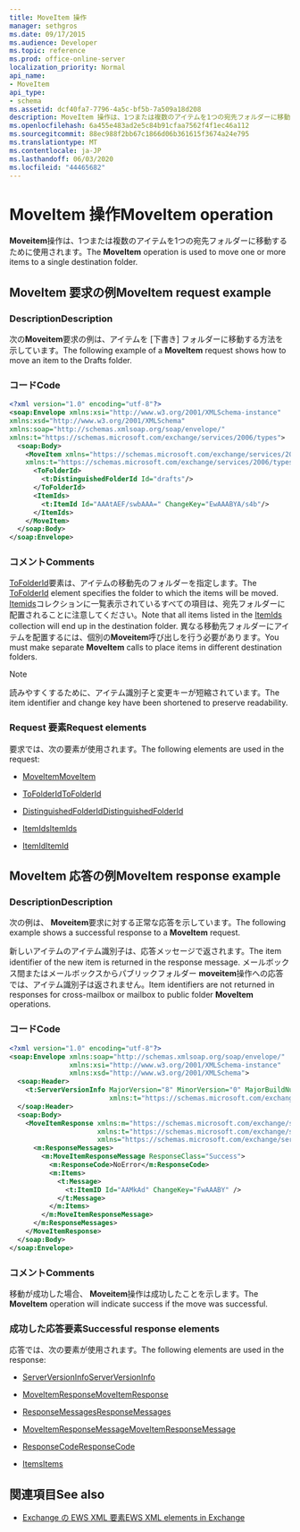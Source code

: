 ```yaml
---
title: MoveItem 操作
manager: sethgros
ms.date: 09/17/2015
ms.audience: Developer
ms.topic: reference
ms.prod: office-online-server
localization_priority: Normal
api_name:
- MoveItem
api_type:
- schema
ms.assetid: dcf40fa7-7796-4a5c-bf5b-7a509a18d208
description: MoveItem 操作は、1つまたは複数のアイテムを1つの宛先フォルダーに移動するために使用されます。
ms.openlocfilehash: 6a455e483ad2e5c84b91cfaa7562f4f1ec46a112
ms.sourcegitcommit: 88ec988f2bb67c1866d06b361615f3674a24e795
ms.translationtype: MT
ms.contentlocale: ja-JP
ms.lasthandoff: 06/03/2020
ms.locfileid: "44465682"
---
```

# <a name="moveitem-operation"></a><span data-ttu-id="b1bc8-103">MoveItem 操作</span><span class="sxs-lookup"><span data-stu-id="b1bc8-103">MoveItem operation</span></span>

<span data-ttu-id="b1bc8-104">**Moveitem**操作は、1つまたは複数のアイテムを1つの宛先フォルダーに移動するために使用されます。</span><span class="sxs-lookup"><span data-stu-id="b1bc8-104">The **MoveItem** operation is used to move one or more items to a single destination folder.</span></span> 
  
## <a name="moveitem-request-example"></a><span data-ttu-id="b1bc8-105">MoveItem 要求の例</span><span class="sxs-lookup"><span data-stu-id="b1bc8-105">MoveItem request example</span></span>

### <a name="description"></a><span data-ttu-id="b1bc8-106">Description</span><span class="sxs-lookup"><span data-stu-id="b1bc8-106">Description</span></span>

<span data-ttu-id="b1bc8-107">次の**Moveitem**要求の例は、アイテムを [下書き] フォルダーに移動する方法を示しています。</span><span class="sxs-lookup"><span data-stu-id="b1bc8-107">The following example of a **MoveItem** request shows how to move an item to the Drafts folder.</span></span> 
  
### <a name="code"></a><span data-ttu-id="b1bc8-108">コード</span><span class="sxs-lookup"><span data-stu-id="b1bc8-108">Code</span></span>

```XML
<?xml version="1.0" encoding="utf-8"?>
<soap:Envelope xmlns:xsi="http://www.w3.org/2001/XMLSchema-instance"
xmlns:xsd="http://www.w3.org/2001/XMLSchema"
xmlns:soap="http://schemas.xmlsoap.org/soap/envelope/"
xmlns:t="https://schemas.microsoft.com/exchange/services/2006/types">
  <soap:Body>
    <MoveItem xmlns="https://schemas.microsoft.com/exchange/services/2006/messages"
    xmlns:t="https://schemas.microsoft.com/exchange/services/2006/types">
      <ToFolderId>
        <t:DistinguishedFolderId Id="drafts"/>
      </ToFolderId>
      <ItemIds>
        <t:ItemId Id="AAAtAEF/swbAAA=" ChangeKey="EwAAABYA/s4b"/>
      </ItemIds>
    </MoveItem>
  </soap:Body>
</soap:Envelope>
```

### <a name="comments"></a><span data-ttu-id="b1bc8-109">コメント</span><span class="sxs-lookup"><span data-stu-id="b1bc8-109">Comments</span></span>

<span data-ttu-id="b1bc8-110">[ToFolderId](tofolderid.md)要素は、アイテムの移動先のフォルダーを指定します。</span><span class="sxs-lookup"><span data-stu-id="b1bc8-110">The [ToFolderId](tofolderid.md) element specifies the folder to which the items will be moved.</span></span> <span data-ttu-id="b1bc8-111">[Itemids](itemids.md)コレクションに一覧表示されているすべての項目は、宛先フォルダーに配置されることに注意してください。</span><span class="sxs-lookup"><span data-stu-id="b1bc8-111">Note that all items listed in the [ItemIds](itemids.md) collection will end up in the destination folder.</span></span> <span data-ttu-id="b1bc8-112">異なる移動先フォルダーにアイテムを配置するには、個別の**Moveitem**呼び出しを行う必要があります。</span><span class="sxs-lookup"><span data-stu-id="b1bc8-112">You must make separate **MoveItem** calls to place items in different destination folders.</span></span> 
  
> [!NOTE]
> <span data-ttu-id="b1bc8-113">読みやすくするために、アイテム識別子と変更キーが短縮されています。</span><span class="sxs-lookup"><span data-stu-id="b1bc8-113">The item identifier and change key have been shortened to preserve readability.</span></span> 
  
### <a name="request-elements"></a><span data-ttu-id="b1bc8-114">Request 要素</span><span class="sxs-lookup"><span data-stu-id="b1bc8-114">Request elements</span></span>

<span data-ttu-id="b1bc8-115">要求では、次の要素が使用されます。</span><span class="sxs-lookup"><span data-stu-id="b1bc8-115">The following elements are used in the request:</span></span>
  
- [<span data-ttu-id="b1bc8-116">MoveItem</span><span class="sxs-lookup"><span data-stu-id="b1bc8-116">MoveItem</span></span>](moveitem.md)
    
- [<span data-ttu-id="b1bc8-117">ToFolderId</span><span class="sxs-lookup"><span data-stu-id="b1bc8-117">ToFolderId</span></span>](tofolderid.md)
    
- [<span data-ttu-id="b1bc8-118">DistinguishedFolderId</span><span class="sxs-lookup"><span data-stu-id="b1bc8-118">DistinguishedFolderId</span></span>](distinguishedfolderid.md)
    
- [<span data-ttu-id="b1bc8-119">ItemIds</span><span class="sxs-lookup"><span data-stu-id="b1bc8-119">ItemIds</span></span>](itemids.md)
    
- [<span data-ttu-id="b1bc8-120">ItemId</span><span class="sxs-lookup"><span data-stu-id="b1bc8-120">ItemId</span></span>](itemid.md)
    
## <a name="moveitem-response-example"></a><span data-ttu-id="b1bc8-121">MoveItem 応答の例</span><span class="sxs-lookup"><span data-stu-id="b1bc8-121">MoveItem response example</span></span>

### <a name="description"></a><span data-ttu-id="b1bc8-122">Description</span><span class="sxs-lookup"><span data-stu-id="b1bc8-122">Description</span></span>

<span data-ttu-id="b1bc8-123">次の例は、 **Moveitem**要求に対する正常な応答を示しています。</span><span class="sxs-lookup"><span data-stu-id="b1bc8-123">The following example shows a successful response to a **MoveItem** request.</span></span> 
  
<span data-ttu-id="b1bc8-124">新しいアイテムのアイテム識別子は、応答メッセージで返されます。</span><span class="sxs-lookup"><span data-stu-id="b1bc8-124">The item identifier of the new item is returned in the response message.</span></span> <span data-ttu-id="b1bc8-125">メールボックス間またはメールボックスからパブリックフォルダー **moveitem**操作への応答では、アイテム識別子は返されません。</span><span class="sxs-lookup"><span data-stu-id="b1bc8-125">Item identifiers are not returned in responses for cross-mailbox or mailbox to public folder **MoveItem** operations.</span></span> 
  
### <a name="code"></a><span data-ttu-id="b1bc8-126">コード</span><span class="sxs-lookup"><span data-stu-id="b1bc8-126">Code</span></span>

```XML
<?xml version="1.0" encoding="utf-8"?>
<soap:Envelope xmlns:soap="http://schemas.xmlsoap.org/soap/envelope/" 
               xmlns:xsi="http://www.w3.org/2001/XMLSchema-instance" 
               xmlns:xsd="http://www.w3.org/2001/XMLSchema">
  <soap:Header>
    <t:ServerVersionInfo MajorVersion="8" MinorVersion="0" MajorBuildNumber="662" MinorBuildNumber="0" 
                         xmlns:t="https://schemas.microsoft.com/exchange/services/2006/types"/>
  </soap:Header>
  <soap:Body>
    <MoveItemResponse xmlns:m="https://schemas.microsoft.com/exchange/services/2006/messages" 
                      xmlns:t="https://schemas.microsoft.com/exchange/services/2006/types" 
                      xmlns="https://schemas.microsoft.com/exchange/services/2006/messages">
      <m:ResponseMessages>
        <m:MoveItemResponseMessage ResponseClass="Success">
          <m:ResponseCode>NoError</m:ResponseCode>
          <m:Items>
            <t:Message>
              <t:ItemID Id="AAMkAd" ChangeKey="FwAAABY" />
            </t:Message>
          </m:Items>
        </m:MoveItemResponseMessage>
      </m:ResponseMessages>
    </MoveItemResponse>
  </soap:Body>
</soap:Envelope>
```

### <a name="comments"></a><span data-ttu-id="b1bc8-127">コメント</span><span class="sxs-lookup"><span data-stu-id="b1bc8-127">Comments</span></span>

<span data-ttu-id="b1bc8-128">移動が成功した場合、 **Moveitem**操作は成功したことを示します。</span><span class="sxs-lookup"><span data-stu-id="b1bc8-128">The **MoveItem** operation will indicate success if the move was successful.</span></span> 
  
### <a name="successful-response-elements"></a><span data-ttu-id="b1bc8-129">成功した応答要素</span><span class="sxs-lookup"><span data-stu-id="b1bc8-129">Successful response elements</span></span>

<span data-ttu-id="b1bc8-130">応答では、次の要素が使用されます。</span><span class="sxs-lookup"><span data-stu-id="b1bc8-130">The following elements are used in the response:</span></span>
  
- [<span data-ttu-id="b1bc8-131">ServerVersionInfo</span><span class="sxs-lookup"><span data-stu-id="b1bc8-131">ServerVersionInfo</span></span>](serverversioninfo.md)
    
- [<span data-ttu-id="b1bc8-132">MoveItemResponse</span><span class="sxs-lookup"><span data-stu-id="b1bc8-132">MoveItemResponse</span></span>](moveitemresponse.md)
    
- [<span data-ttu-id="b1bc8-133">ResponseMessages</span><span class="sxs-lookup"><span data-stu-id="b1bc8-133">ResponseMessages</span></span>](responsemessages.md)
    
- [<span data-ttu-id="b1bc8-134">MoveItemResponseMessage</span><span class="sxs-lookup"><span data-stu-id="b1bc8-134">MoveItemResponseMessage</span></span>](moveitemresponsemessage.md)
    
- [<span data-ttu-id="b1bc8-135">ResponseCode</span><span class="sxs-lookup"><span data-stu-id="b1bc8-135">ResponseCode</span></span>](responsecode.md)
    
- [<span data-ttu-id="b1bc8-136">Items</span><span class="sxs-lookup"><span data-stu-id="b1bc8-136">Items</span></span>](items.md)
    
## <a name="see-also"></a><span data-ttu-id="b1bc8-137">関連項目</span><span class="sxs-lookup"><span data-stu-id="b1bc8-137">See also</span></span>



- [<span data-ttu-id="b1bc8-138">Exchange の EWS XML 要素</span><span class="sxs-lookup"><span data-stu-id="b1bc8-138">EWS XML elements in Exchange</span></span>](ews-xml-elements-in-exchange.md)

